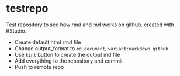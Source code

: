# testrepo
Test repository to see how rmd and md works on github.
created with RStudio.

 * Create default html rmd file
 * Change output_format to `md_document`, `variant:markdown_github`
 * Use `kint` button to create the output md file
 * Add everything to the repository and commit
 * Push to remote repo
 
